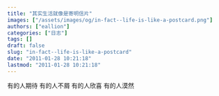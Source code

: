 ```yaml
---
title: "其实生活就像是寄明信片"
images: ["/assets/images/og/in-fact--life-is-like-a-postcard.png"]
authors: ["eallion"]
categories: ["日志"]
tags: []
draft: false
slug: "in-fact--life-is-like-a-postcard"
date: "2011-01-28 10:21:18"
lastmod: "2011-01-28 10:21:18"
---
```


有的人期待
有的人不屑
有的人欣喜
有的人漠然
